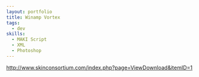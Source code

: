 ```yaml
--- 
layout: portfolio
title: Winamp Vortex
tags:
  - dev
skills:
  - MAKI Script
  - XML
  - Photoshop
---
```


http://www.skinconsortium.com/index.php?page=ViewDownload&itemID=1
